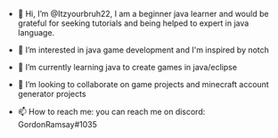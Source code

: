 - 👋 Hi, I’m @Itzyourbruh22, I am a beginner java learner and would be grateful for seeking tutorials and being helped to expert in java language.
- 👀 I’m interested in java game development and I'm inspired by notch
- 🌱 I’m currently learning java to create games in java/eclipse
- 💞️ I’m looking to collaborate on game projects and minecraft account generator projects

- 📫 How to reach me: you can reach me on discord: GordonRamsay#1035

<!---
Itzyourbruh22/Itzyourbruh22 is a ✨ special ✨ repository because its `README.md` (this file) appears on your GitHub profile.
You can click the Preview link to take a look at your changes.
--->
